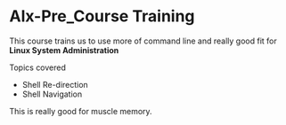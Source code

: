 # Alx-Pre_Course Training
This course trains us to use more of command line and really good fit for **Linux System Administration**

Topics covered
- Shell Re-direction
- Shell Navigation

This is really good for muscle memory.
